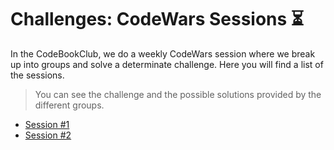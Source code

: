 # Challenges: CodeWars Sessions ⏳
In the CodeBookClub, we do a weekly CodeWars session where we break up into groups and solve a determinate challenge.
Here you will find a list of the sessions.
> You can see the challenge and the possible solutions provided by the different groups.

- [Session #1](https://github.com/sneyderdev/codebookclub-resources/tree/master/challenges/codewars-sessions/session-1)
- [Session #2](https://github.com/sneyderdev/codebookclub-resources/tree/master/challenges/codewars-sessions/session-2)
